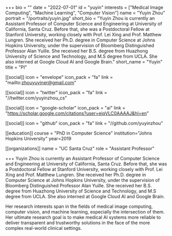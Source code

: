 +++
bio = ""
date = "2022-07-01"
id = "yuyin"
interests = ["Medical Image Computing", "Machine Learning", "Computer Vision"]
name = "Yuyin Zhou"
portrait = "/portraits/yuyin.jpg"
short_bio = "Yuyin Zhou is currently an Assistant Professor of Computer Science and Engineering at University of California, Santa Cruz. Before that, she was a Postdoctoral Fellow at Stanford University, working closely with Prof. Lei Xing and Prof. Matthew Lungren. She received her Ph.D. degree in Computer Science at Johns Hopkins University, under the supervision of Bloomberg Distinguished Professor Alan Yuille. She received her B.S. degree from Huazhong University of Science and Technology, and M.S degree from UCLA. She also interned at Google Cloud AI and Google Brain."
short_name = "Yuyin"
title = "PI"

[[social]]
    icon = "envelope"
    icon_pack = "fa"
    link = "mailto:zhouyuyiner@gmail.com"

[[social]]
    icon = "twitter"
    icon_pack = "fa"
    link = "//twitter.com/yuyinzhou_cs"

[[social]]
    icon = "google-scholar"
    icon_pack = "ai"
    link = "https://scholar.google.com/citations?user=eiqVLC0AAAAJ&hl=en"

[[social]]
    icon = "github"
    icon_pack = "fa"
    link = "//github.com/yuyinzhou"
    

[[education]]
    course = "PhD in Computer Science"
    institution="Johns Hopkins University"
    year=2019

[[organizations]]
    name = "UC Santa Cruz"
    role = "Assistant Professor"

+++
Yuyin Zhou is currently an Assistant Professor of Computer Science and Engineering at University of California, Santa Cruz. Before that, she was a Postdoctoral Fellow at Stanford University, working closely with Prof. Lei Xing and Prof. Matthew Lungren. She received her Ph.D. degree in Computer Science at Johns Hopkins University, under the supervision of Bloomberg Distinguished Professor Alan Yuille. She received her B.S. degree from Huazhong University of Science and Technology, and M.S degree from UCLA. She also interned at Google Cloud AI and Google Brain.

Her research interests span in the fields of medical image computing, computer vision, and machine learning, especially the intersection of them. Her ultimate research goal is to make medical AI systems more reliable to deliver transparent and trustworthy solutions in the face of the more complex real-world clinical settings.

